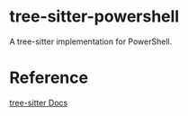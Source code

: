 # tree-sitter-powershell

A tree-sitter implementation for PowerShell.

# Reference

[tree-sitter Docs](https://tree-sitter.github.io/tree-sitter/)
